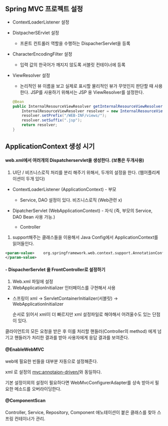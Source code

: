 ## Spring MVC 프로젝트 설정

- ContextLoaderListener 설정

- DistpacherSErvlet 설정

  - 프론트 컨트롤러 역할을 수행하는 DispacherServlet을 등록

- CharacterEncodingFilter 설정

  - 입력 값의 한국어가 깨지지 않도록 서블릿 컨테이너에 등록

- ViewResolver 설정

  - 논리적인 뷰 이름을 보고 실제로 표시할 물리적인 뷰가 무엇인지 판단할 때 사용한다. JSP를 사용하기 위해서는 JSP 용 ViewResolver를 설정한다.

  ```java
  @Bean
  public InternalResourceViewResolver getInternalResourceViewResolver() {
      InternalResourceViewResolver resolver = new InternalResourceViewResolver();
      resolver.setPrefix("/WEB-INF/views/");
      resolver.setSuffix(".jsp");
      return resolver;
  }
  ```

## ApplicationContext 생성 시기

#### web.xml에서 여러개의 Dispatcherservlet을 생성한다. (보통은 두개사용)

1. UI단 / 비즈니스로직 처리를 분리 해주기 위해서,  두개의 설정을 한다. (웹어플리케이션이 두개 있다)   

- ContextLoaderListener (ApplicationContext) - 부모
  - Service, DAO 설정이 있다. 비즈니스로직 (Web관련 x) 

- DipatcherServlet (WebApplicationContext) - 자식 (즉, 부모의 Service, DAO Bean 사용 가능.)
  - Controller



1. support해주는 클래스들을 이용해서 Java Config에서 ApplicationContext를 읽어들인다. 

```xml
<param-value>    org.springframework.web.context.support.AnnotationConfigWebApplicationContext
</param-value>
```





#### - DispacherServlet 을 FrontController로 설정하기

1. Web.xml 파일에 설정
2. WebApplicationInitializer 인터페이스를 구현해서 사용 

- 스프링이 xml -> ServletContainerInitializer(서블릿) -> WebApplicationInitializer

  순서로 읽어서 xml이 더 빠르지만 xml 설정파일로 해야해서 어려울수도 있는 단점이 있다. 

클라이언트의 모든 요청을 받은 후 이를 처리할 핸들러(Controller의 method) 에게 넘기고 핸들러가 처리한 결과를 받아 사용자에게 응답 결과를 보여준다.



#### @EnableWebMVC

web에 필요한 빈들을 대부분 자동으로 설정해준다.

xml 로 설정의 <mvc:annotaion-driven/>와 동일하다.

기본 설정이외의 설정이 필요하다면 WebMvcConfigurerAdapter를 상속 받아서 필요한 메소드를 오버라이딩한다.



#### @ComponentScan

Controller, Service, Repository, Component  애노테이션이 붙은 클래스를 찾아 스프링 컨테이너가 관리.

